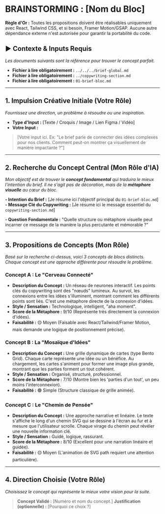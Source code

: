# BRAINSTORMING : [Nom du Bloc]

**Règle d'Or :** Toutes les propositions doivent être réalisables uniquement avec React, Tailwind CSS, et si besoin, Framer Motion/GSAP. Aucune autre dépendance externe n'est autorisée pour garantir la portabilité du code.

## ▶️ Contexte & Inputs Requis
*Les documents suivants sont la référence pour trouver le concept parfait.*
- **Fichier à lire obligatoirement :** `../../../brief-global.md`
- **Fichier à lire obligatoirement :** `../copywriting-section.md`
- **Fichier à lire obligatoirement :** `01-brief-bloc.md`

---

## 1. Impulsion Créative Initiale (Votre Rôle)
*Fournissez une direction, un problème à résoudre ou une inspiration.*
- **Type d'Input :** [Texte / Croquis / Image / Lien Figma / Vidéo]
- **Votre Input :** 
> [Votre input ici. Ex: "Le brief parle de connecter des idées complexes pour nos clients. Comment peut-on montrer ça visuellement de manière impactante ?"]

---

## 2. Recherche du Concept Central (Mon Rôle d'IA)
*Mon objectif est de trouver le **concept fondamental** qui traduira le mieux l'intention du brief. Il ne s'agit pas de décoration, mais de la **métaphore visuelle** au cœur du bloc.*

**- Intention du Brief :** [Je résume ici l'objectif principal du `01-brief-bloc.md`]
**- Message Clé du Copywriting :** [Je résume ici le message essentiel du `copywriting-section.md`]

**- Question Fondamentale :** "Quelle structure ou métaphore visuelle peut incarner ce message de la manière la plus percutante et mémorable ?"

---

## 3. Propositions de Concepts (Mon Rôle)
*Basé sur la recherche ci-dessus, voici 3 concepts de blocs distincts. Chaque concept est une approche différente pour résoudre le problème.*

### Concept A : Le "Cerveau Connecté"
- **Description du Concept :** Un réseau de neurones interactif. Les points clés du copywriting sont des "nœuds" lumineux. Au survol, les connexions entre les idées s'illuminent, montrant comment les différents points sont liés. C'est une métaphore directe de la connexion d'idées.
- **Style / Sensation :** Technologique, intelligent, "aha moment".
- **Score de la Métaphore :** 9/10 (Représente très directement la connexion d'idées).
- **Faisabilité :** 🟡 Moyen (Faisable avec React/Tailwind/Framer Motion, mais demande une logique de positionnement précise).

### Concept B : La "Mosaïque d'Idées"
- **Description du Concept :** Une grille dynamique de cartes (type Bento Grid). Chaque carte représente une idée ou un bénéfice. Au chargement, les cartes s'animent pour former une image plus grande, montrant que les parties forment un tout cohérent.
- **Style / Sensation :** Organisé, structuré, professionnel.
- **Score de la Métaphore :** 7/10 (Montre bien les 'parties d'un tout', un peu moins l'interconnexion).
- **Faisabilité :** 🟢 Simple (Structure classique de grille animée).

### Concept C : Le "Chemin de Pensée"
- **Description du Concept :** Une approche narrative et linéaire. Le texte s'affiche le long d'un chemin SVG qui se dessine à l'écran au fur et à mesure que l'utilisateur scrolle. Chaque virage du chemin peut révéler une nouvelle information clé.
- **Style / Sensation :** Guidé, logique, rassurant.
- **Score de la Métaphore :** 8/10 (Excellent pour une narration linéaire et guidée).
- **Faisabilité :** 🟡 Moyen (L'animation de SVG path requiert une attention particulière).

---

## 4. Direction Choisie (Votre Rôle)
*Choisissez le concept qui représente le mieux votre vision pour la suite.*
> **Concept Validé :** [Numéro et nom du concept.]
> **Justification (optionnelle) :** [Pourquoi ce choix ?]
